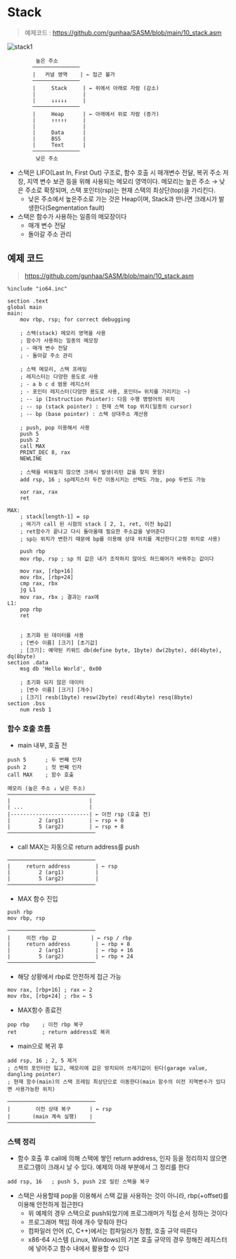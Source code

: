 # Stack

> 예제코드 : https://github.com/gunhaa/SASM/blob/main/10_stack.asm

![stack1](images/stack1.png)

```plaintext
         높은 주소
        ───────────────
        |   커널 영역    | ← 접근 불가
        ───────────────
        |     Stack     | ← 위에서 아래로 자람 (감소)
        |               |
        |     ↓↓↓↓↓     |
        ───────────────
        |     Heap      | ← 아래에서 위로 자람 (증가)
        |     ↑↑↑↑↑     |
        |               |
        |     Data      |
        |     BSS       |
        |     Text      |
        ───────────────
         낮은 주소
```

- 스택은 LIFO(Last In, First Out) 구조로, 함수 호출 시 매개변수 전달, 복귀 주소 저장, 지역 변수 보관 등을 위해 사용되는 메모리 영역이다. 메모리는 높은 주소 → 낮은 주소로 확장되며, 스택 포인터(rsp)는 현재 스택의 최상단(top)을 가리킨다.
  - 낮은 주소에서 높은주소로 가는 것은 Heap이며, Stack과 만나면 크래시가 발생한다(Segmentation fault)
- 스택은 함수가 사용하는 일종의 메모장이다
  - 매개 변수 전달
  - 돌아갈 주소 관리

## 예제 코드

> https://github.com/gunhaa/SASM/blob/main/10_stack.asm

```assembly
%include "io64.inc"

section .text
global main
main:
    mov rbp, rsp; for correct debugging

    ; 스택(stack) 메모리 영역을 사용
    ; 함수가 사용하는 일종의 메모장
    ; - 매개 변수 전달
    ; - 돌아갈 주소 관리

    ; 스택 메모리, 스택 프레임
    ; 레지스터는 다양한 용도로 사용
    ; - a b c d 범용 레지스터
    ; - 포인터 레지스터(다양한 용도로 사용, 포인터= 위치를 가리키는 ~)
    ; -- ip (Instruction Pointer): 다음 수행 명령어의 위치
    ; -- sp (stack pointer) : 현재 스택 top 위치(일종의 cursor)
    ; -- bp (base pointer) : 스택 상대주소 계산용

    ; push, pop 이용해서 사용
    push 5
    push 2
    call MAX
    PRINT_DEC 8, rax
    NEWLINE

    ; 스택을 비워놓지 않으면 크래시 발생(리턴 값을 찾지 못함)
    add rsp, 16 ; sp레지스터 두칸 이동시키는 선택도 가능, pop 두번도 가능

    xor rax, rax
    ret

MAX:
    ; stack[length-1] = sp
    ; 여기가 call 된 시점의 stack [ 2, 1, ret, 이전 bp값]
    ; ret함수가 끝나고 다시 돌아올때 필요한 주소값을 넣어준다
    ; sp는 위치가 변한기 때문에 bp를 이용해 상대 위치를 계산한다(고정 위치로 사용)

    push rbp
    mov rbp, rsp ; sp 의 값은 내가 조작하지 않아도 하드웨어가 바꿔주는 값이다

    mov rax, [rbp+16]
    mov rbx, [rbp+24]
    cmp rax, rbx
    jg L1
    mov rax, rbx ; 결과는 rax에
L1:
    pop rbp
    ret


    ; 초기화 된 데이터를 사용
    ; [변수 이름] [크기] [초기값]
    ; [크기]: 예약된 키워드 db(define byte, 1byte) dw(2byte), dd(4byte), dq(8byte)
section .data
    msg db 'Hello World', 0x00

    ; 초기화 되지 않은 데이터
    ; [변수 이름] [크기] [개수]
    ; [크기] resb(1byte) resw(2byte) resd(4byte) resq(8byte)
section .bss
    num resb 1
```

### 함수 호출 흐름

- main 내부, 호출 전

```assembly
push 5      ; 두 번째 인자
push 2      ; 첫 번째 인자
call MAX    ; 함수 호출
```

```plaintext
메모리 (높은 주소 ↓ 낮은 주소)
────────────────────────────
|                         |
| ...                     |
|-------------------------| ← 이전 rsp (호출 전)
|         2 (arg1)        | ← rsp + 0
|         5 (arg2)        | ← rsp + 8
────────────────────────────
```

- call MAX는 자동으로 return address를 push

```plaintext
────────────────────────────
|     return address        | ← rsp
|         2 (arg1)          |
|         5 (arg2)          |
────────────────────────────
```

- MAX 함수 진입

```assembly
push rbp
mov rbp, rsp
```

```plaintext
────────────────────────────
|     이전 rbp 값           | ← rsp / rbp
|     return address        | ← rbp + 8
|         2 (arg1)          | ← rbp + 16
|         5 (arg2)          | ← rbp + 24
────────────────────────────
```

- 해당 상황에서 rbp로 안전하게 접근 가능

```assembly
mov rax, [rbp+16] ; rax ← 2
mov rbx, [rbp+24] ; rbx ← 5
```

- MAX함수 종료전

```assembly
pop rbp    ; 이전 rbp 복구
ret        ; return address로 복귀
```

- main으로 복귀 후

```assembly
add rsp, 16 ; 2, 5 제거
; 스택의 포인터만 잃고, 메모리에 값은 방치되어 쓰레기값이 된다(garage value, dangling pointer)
; 현재 함수(main)의 스택 프레임 최상단으로 이동한다(main 함수의 이전 지역변수가 있다면 사용가능한 위치)
```

```plaintext
────────────────────────────
|        이전 상태 복구      | ← rsp
|       (main 계속 실행)    |
────────────────────────────
```

### 스택 정리

- 함수 호출 후 call에 의해 스택에 쌓인 return address, 인자 등을 정리하지 않으면 프로그램이 크래시 날 수 있다. 예제의 아래 부분에서 그 정리를 한다

```assembly
add rsp, 16   ; push 5, push 2로 밀린 스택을 복구
```

- 스택은 사용할때 pop을 이용해서 스택 값을 사용하는 것이 아니라, rbp(+offset)를 이용해 안전하게 접근한다
  - 위 예제의 경우 스택으로 push되었기에 프로그래머가 직접 순서 정하는 것이다
  - 프로그래머 책임 하에 개수 맞춰야 한다
  - 컴파일러 언어 (C, C++)에서는 컴파일러가 정함, 호출 규약 따른다
  - x86-64 시스템 (Linux, Windows)의 기본 호출 규약의 경우 정해진 레지스터에 넣어주고 함수 내에서 활용할 수 있다